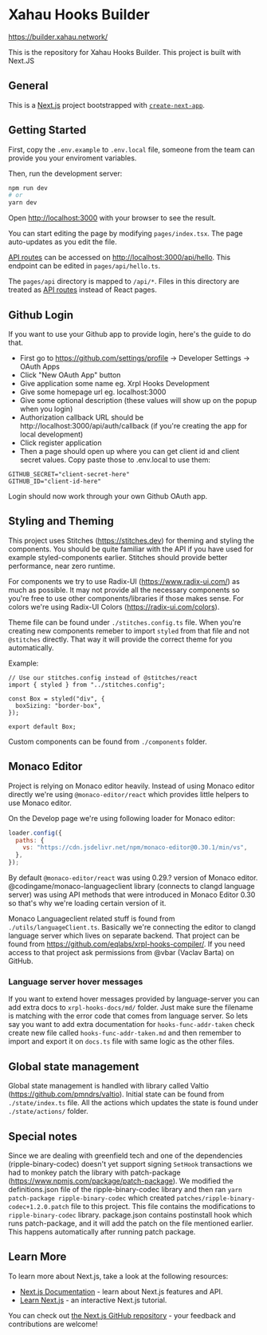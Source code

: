 # Xahau Hooks Builder

https://builder.xahau.network/

This is the repository for Xahau Hooks Builder. This project is built with Next.JS

## General

This is a [Next.js](https://nextjs.org/) project bootstrapped with [`create-next-app`](https://github.com/vercel/next.js/tree/canary/packages/create-next-app).

## Getting Started

First, copy the `.env.example` to `.env.local` file, someone from the team can provide you your enviroment variables.

Then, run the development server:

```bash
npm run dev
# or
yarn dev
```

Open [http://localhost:3000](http://localhost:3000) with your browser to see the result.

You can start editing the page by modifying `pages/index.tsx`. The page auto-updates as you edit the file.

[API routes](https://nextjs.org/docs/api-routes/introduction) can be accessed on [http://localhost:3000/api/hello](http://localhost:3000/api/hello). This endpoint can be edited in `pages/api/hello.ts`.

The `pages/api` directory is mapped to `/api/*`. Files in this directory are treated as [API routes](https://nextjs.org/docs/api-routes/introduction) instead of React pages.

## Github Login

If you want to use your Github app to provide login, here's the guide to do that.

- First go to https://github.com/settings/profile -> Developer Settings -> OAuth Apps
- Click "New OAuth App" button
- Give application some name eg. Xrpl Hooks Development
- Give some homepage url eg. localhost:3000
- Give some optional description (these values will show up on the popup when you login)
- Authorization callback URL should be http://localhost:3000/api/auth/callback (if you're creating the app for local development)
- Click register application
- Then a page should open up where you can get client id and client secret values. Copy paste those to .env.local to use them:

```
GITHUB_SECRET="client-secret-here"
GITHUB_ID="client-id-here"
```

Login should now work through your own Github OAuth app.

## Styling and Theming

This project uses Stitches (https://stitches.dev) for theming and styling the components. You should be quite familiar with the API if you have used for example styled-components earlier. Stitches should provide better performance, near zero runtime.

For components we try to use Radix-UI (https://www.radix-ui.com/) as much as possible. It may not provide all the necessary components so you're free to use other components/libraries if those makes sense. For colors we're using Radix-UI Colors (https://radix-ui.com/colors).

Theme file can be found under `./stitches.config.ts` file. When you're creating new components remeber to import `styled` from that file and not `@stitches` directly. That way it will provide the correct theme for you automatically.

Example:

```tsx
// Use our stitches.config instead of @stitches/react
import { styled } from "../stitches.config";

const Box = styled("div", {
  boxSizing: "border-box",
});

export default Box;
```

Custom components can be found from `./components` folder.

## Monaco Editor

Project is relying on Monaco editor heavily. Instead of using Monaco editor directly we're using `@monaco-editor/react` which provides little helpers to use Monaco editor.

On the Develop page we're using following loader for Monaco editor:

```js
loader.config({
  paths: {
    vs: "https://cdn.jsdelivr.net/npm/monaco-editor@0.30.1/min/vs",
  },
});
```

By default `@monaco-editor/react` was using 0.29.? version of Monaco editor. @codingame/monaco-languageclient library (connects to clangd language server) was using API methods that were introduced in Monaco Editor 0.30 so that's why we're loading certain version of it.

Monaco Languageclient related stuff is found from `./utils/languageClient.ts`. Basically we're connecting the editor to clangd language server which lives on separate backend. That project can be found from https://github.com/eqlabs/xrpl-hooks-compiler/. If you need access to that project ask permissions from @vbar (Vaclav Barta) on GitHub.

### Language server hover messages
If you want to extend hover messages provided by language-server you can add extra docs to `xrpl-hooks-docs/md/` folder. Just make sure the filename is matching with the error code that comes from language server. So lets say you want to add extra documentation for `hooks-func-addr-taken` check create new file called `hooks-func-addr-taken.md` and then remember to import and export it on `docs.ts` file with same logic as the other files.

## Global state management

Global state management is handled with library called Valtio (https://github.com/pmndrs/valtio). Initial state can be found from `./state/index.ts` file. All the actions which updates the state is found under `./state/actions/` folder.

## Special notes

Since we are dealing with greenfield tech and one of the dependencies (ripple-binary-codec) doesn't yet support signing `SetHook` transactions we had to monkey patch the library with patch-package (https://www.npmjs.com/package/patch-package). We modified the definitions.json file of the ripple-binary-codec library and then ran `yarn patch-package ripple-binary-codec` which created `patches/ripple-binary-codec+1.2.0.patch` file to this project. This file contains the modifications to `ripple-binary-codec` library. package.json contains postinstall hook which runs patch-package, and it will add the patch on the file mentioned earlier. This happens automatically after running patch package.

## Learn More

To learn more about Next.js, take a look at the following resources:

- [Next.js Documentation](https://nextjs.org/docs) - learn about Next.js features and API.
- [Learn Next.js](https://nextjs.org/learn) - an interactive Next.js tutorial.

You can check out [the Next.js GitHub repository](https://github.com/vercel/next.js/) - your feedback and contributions are welcome!


